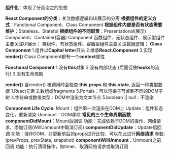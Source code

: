 **组件化**：体现了分而治之的思想

**React Component的分类**：关注数据逻辑和UI展示的分离
**根据组件的定义方式**：Functional Component、Class Component
**根据组件内部是否有状态需要维护**：Stateless、Stateful 
**根据组件的不同职责**：Presentational(展示) Component、Container(容器) Component
函数组件、无状态组件、展示型组件主要关注UI展示；
类组件、有状态组件、容器型组件主要关注数据逻辑；
**Class Component**
1.组件以**Capital letter**开头
2.继承**React.Component**
3.实现**render()**
Class Component都有一个**context**属性

**Functional Component**
1.没有**this**对象
2.没有内部状态 (后面促使**hooks**的流行)
3.没有生命周期

**render()**
当render() 被调用时会检查 **this.props** 和 **this.state**, 返回一种类型数据
1.React元素
2.数组或fragments
3.Portals：可以渲染子节点到不同的DOM子树
4.字符串或数值类型：DOM中渲染为文本节点
5.boolean || null：不渲染

**Component Life Cycle:**
Mount：组件第一次渲染在DOM上
Update：组件状态变化，重新渲染
Unmount：DOM移除
**常见的三个生命周期函数**
**componentDidMount**：Mount后回调
功能：完成依赖于DOM的操作、网络请求、添加订阅(WillUnmount中取消订阅)
**componentDidUpdate**：Update后回调
功能：操作DOM，对更新前后的props进行比较，可以在此进行**网络请求**
参数: (prevProps, prevState, snapshot)
**componentWillUnmount**：Unmount之前回调
功能：执行清理操作，如timer、取消网络请求或取消订阅
